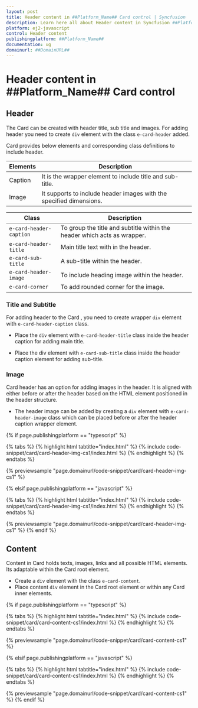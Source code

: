 ```yaml
---
layout: post
title: Header content in ##Platform_Name## Card control | Syncfusion
description: Learn here all about Header content in Syncfusion ##Platform_Name## Card control of Syncfusion Essential JS 2 and more.
platform: ej2-javascript
control: Header content 
publishingplatform: ##Platform_Name##
documentation: ug
domainurl: ##DomainURL##
---
```


# Header content in ##Platform_Name## Card control

## Header

The Card can be created with header title, sub title and images. For adding header you need to create `div` element with the class `e-card-header` added.

Card provides below elements and corresponding class definitions to include header.

Elements   | Description
------------ | -------------
Caption | It is the wrapper element to include title and sub-title.
Image | It supports to include header images with the specified dimensions.

Class   | Description
------------ | -------------
`e-card-header-caption` | To group the title and subtitle within the header which acts as wrapper.
`e-card-header-title` |  Main title text with in the header.
`e-card-sub-title` | A sub-title within the header.
`e-card-header-image` | To include heading image within the header.
`e-card-corner` | To add rounded corner for the image.

### Title and Subtitle

For adding header to the Card , you need to create wrapper `div` element with `e-card-header-caption` class.

* Place the `div` element with `e-card-header-title` class inside the header caption for adding main title.

* Place the div element with `e-card-sub-title` class inside the header caption element for adding sub-title.

### Image

Card header has an option for adding images in the header. It is aligned with either before or after the header based on the HTML element positioned in the header structure.

* The header image can be added by creating a `div` element with `e-card-header-image` class which can be placed before or after the header caption wrapper element.

{% if page.publishingplatform == "typescript" %}

 {% tabs %}
{% highlight html tabtitle="index.html" %}
{% include code-snippet/card/card-header-img-cs1/index.html %}
{% endhighlight %}
{% endtabs %}
        
{% previewsample "page.domainurl/code-snippet/card/card-header-img-cs1" %}

{% elsif page.publishingplatform == "javascript" %}

{% tabs %}
{% highlight html tabtitle="index.html" %}
{% include code-snippet/card/card-header-img-cs1/index.html %}
{% endhighlight %}
{% endtabs %}

{% previewsample "page.domainurl/code-snippet/card/card-header-img-cs1" %}
{% endif %}

## Content

Content in Card holds texts, images, links and all possible HTML elements. Its adaptable within the Card root element.

* Create a `div` element with the class `e-card-content`.
* Place content `div` element in the Card root element or within any Card inner elements.

{% if page.publishingplatform == "typescript" %}

 {% tabs %}
{% highlight html tabtitle="index.html" %}
{% include code-snippet/card/card-content-cs1/index.html %}
{% endhighlight %}
{% endtabs %}
        
{% previewsample "page.domainurl/code-snippet/card/card-content-cs1" %}

{% elsif page.publishingplatform == "javascript" %}

{% tabs %}
{% highlight html tabtitle="index.html" %}
{% include code-snippet/card/card-content-cs1/index.html %}
{% endhighlight %}
{% endtabs %}

{% previewsample "page.domainurl/code-snippet/card/card-content-cs1" %}
{% endif %}